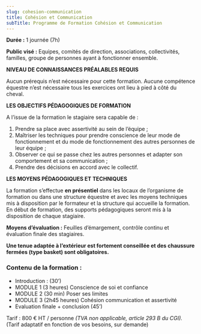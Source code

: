 ```yaml
---
slug: cohesion-communication
title: Cohésion et Communication
subTitle: Programme de Formation Cohésion et Communication
---
```


**Durée :**
1 journée (7h)

**Public visé :**
Equipes, comités de direction, associations, collectivités, familles, groupe de personnes ayant à fonctionner
ensemble.

**NIVEAU DE CONNAISSANCES PRÉALABLES REQUIS**

Aucun prérequis n’est nécessaire pour cette formation.
Aucune compétence équestre n’est nécessaire tous les exercices ont lieu à pied à côté du cheval.

**LES OBJECTIFS PÉDAGOGIQUES DE FORMATION**

A l’issue de la formation le stagiaire sera capable de :<br>

1. Prendre sa place avec assertivité au sein de l’équipe&nbsp;;</li>
2. Maîtriser les techniques pour prendre conscience de leur mode de fonctionnement et du mode de
        fonctionnement des autres personnes de leur équipe&nbsp;;
3. Observer ce qui se passe chez les autres personnes et adapter son comportement et sa
        communication ;
4. Prendre des décisions en accord avec le collectif.

**LES MOYENS PÉDAGOGIQUES ET TECHNIQUES**

La formation s’effectue **en présentiel** dans les locaux de l’organisme de formation ou dans une
structure
équestre et avec les moyens techniques mis à disposition par le formateur et la structure qui accueille la
formation. 
En début de formation, des supports pédagogiques seront mis à la disposition de chaque stagiaire.

**Moyens d’évaluation :** Feuilles d’émargement, contrôle continu et évaluation finale des
stagiaires.

**Une tenue adaptée à l’extérieur est fortement conseillée et des chaussure fermées (type basket) sont
    obligatoires.**

### Contenu de la formation :

- Introduction : (30’)
- MODULE 1 (3 heures) Conscience de soi et confiance 
- MODULE 2 (30 min) Poser ses limites 
- MODULE 3 (2h45 heures) Cohésion communication et assertivité 
- Evaluation finale + conclusion (45’)

Tarif : 800 € HT / personne *(TVA non applicable, article 293 B du CGI).*
(Tarif adaptatif en fonction de vos besoins, sur demande)
